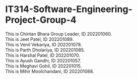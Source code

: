 # IT314-Software-Engineering-Project-Group-4

This is Chintan Bhara Group Leader, ID 202201060.<br/>
This is Jeet Patel, ID 202201089.<br/>
This is Venil Vekariya, ID 202201078.<br/>
This is Parth Dholariya, ID 202201085.<br/>
This is Harshal Patel, ID 202201070. <br/>
This is Ayush Gandhi, ID 202201057. <br/>
This is Meghavi Gohil, ID 202201015. <br/>
This is Mihir Moolchandani, ID 202201088. <br/>
